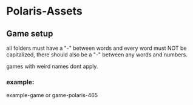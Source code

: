 # Polaris-Assets


## Game setup

all folders must have a "-" between words and every word must NOT be capitalized, there should also be a "-" between any words and numbers.

games with weird names dont apply.
### example:

example-game or game-polaris-465
